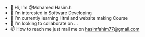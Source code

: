 - 👋 Hi, I’m @Mohamed Hasim.h
- 👀 I’m interested in Software Developing 
- 🌱 I’m currently learning Html and website making Course
- 💞️ I’m looking to collaborate on ...
- 📫 How to reach me just mail me on hasimfahim77@gmail.com

<!---
asbdu2bdu2cb21s204060/asbdu2bdu2cb21s204060 is a ✨ special ✨ repository because its `README.md` (this file) appears on your GitHub profile.
You can click the Preview link to take a look at your changes.
--->
